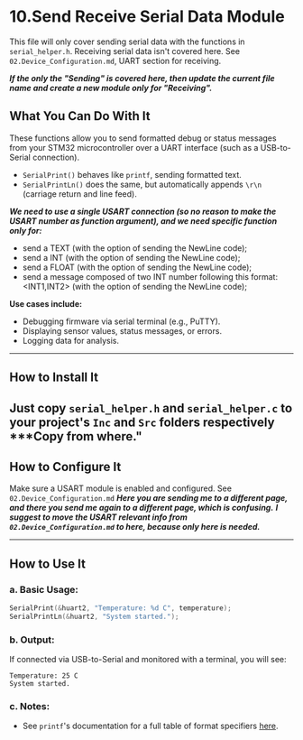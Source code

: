 # 10.Send Receive Serial Data Module

This file will only cover sending serial data with the functions in `serial_helper.h`. Receiving serial data isn't covered here. See `02.Device_Configuration.md`, UART section for receiving.

***If the only the "Sending" is covered here, then update the current file name and create a new module only for "Receiving".***

## What You Can Do With It

These functions allow you to send formatted debug or status messages from your STM32 microcontroller over a UART interface (such as a USB-to-Serial connection).

* `SerialPrint()` behaves like `printf`, sending formatted text.
* `SerialPrintLn()` does the same, but automatically appends `\r\n` (carriage return and line feed).

***We need to use a single USART connection (so no reason to make the USART number as function argument), and we need specific function only for:***
- send a TEXT (with the option of sending the NewLine code);
- send a INT (with the option of sending the NewLine code);
- send a FLOAT (with the option of sending the NewLine code);
- send a message composed of two INT number following this format: <INT1,INT2> (with the option of sending the NewLine code);

**Use cases include:**

* Debugging firmware via serial terminal (e.g., PuTTY).
* Displaying sensor values, status messages, or errors.
* Logging data for analysis.

---

## How to Install It
Just copy `serial_helper.h` and `serial_helper.c` to your project's `Inc` and `Src` folders respectively
***Copy from where."
---

## How to Configure It
Make sure a USART module is enabled and configured. See `02.Device_Configuration.md`
***Here you are sending me to a different page, and there you send me again to a different page, which is confusing.***
***I suggest to move the USART relevant info from `02.Device_Configuration.md` to here, because only here is needed.***


---

## How to Use It

### a. Basic Usage:

```c
SerialPrint(&huart2, "Temperature: %d C", temperature);
SerialPrintLn(&huart2, "System started.");
```

### b. Output:

If connected via USB-to-Serial and monitored with a terminal, you will see:

```
Temperature: 25 C
System started.
```

### c. Notes:
* See `printf`'s documentation for a full table of format specifiers [here](https://cplusplus.com/reference/cstdio/printf/).
